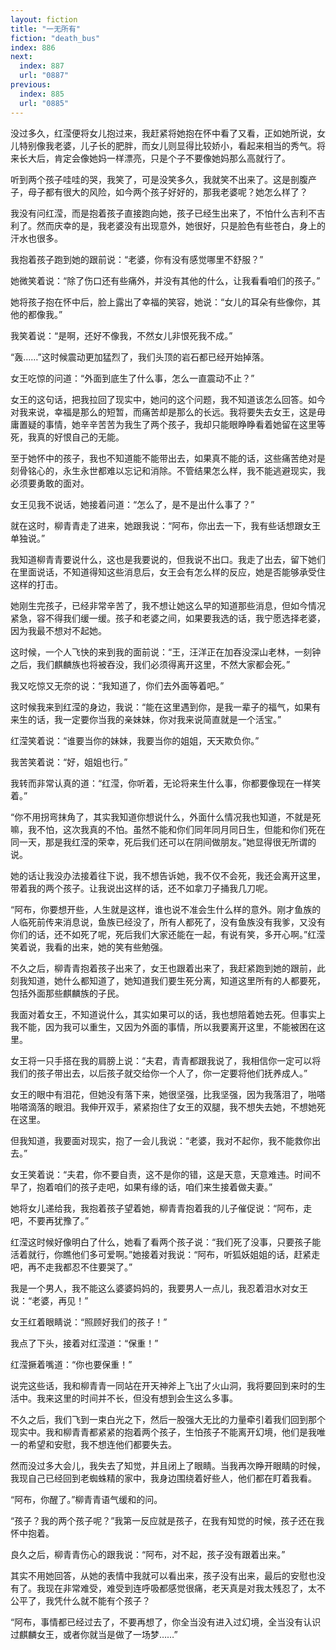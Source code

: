 ```yaml
---
layout: fiction
title: "一无所有"
fiction: "death_bus"
index: 886
next:
  index: 887
  url: "0887"
previous:
  index: 885
  url: "0885"
---
```

没过多久，红滢便将女儿抱过来，我赶紧将她抱在怀中看了又看，正如她所说，女儿特别像我老婆，儿子长的肥胖，而女儿则显得比较娇小，看起来相当的秀气。将来长大后，肯定会像她妈一样漂亮，只是个子不要像她妈那么高就行了。

听到两个孩子哇哇的哭，我笑了，可是没笑多久，我就笑不出来了。这是剖腹产子，母子都有很大的风险，如今两个孩子好好的，那我老婆呢？她怎么样了？

我没有问红滢，而是抱着孩子直接跑向她，孩子已经生出来了，不怕什么吉利不吉利了。然而庆幸的是，我老婆没有出现意外，她很好，只是脸色有些苍白，身上的汗水也很多。

我抱着孩子跑到她的跟前说：“老婆，你有没有感觉哪里不舒服？”

她微笑着说：“除了伤口还有些痛外，并没有其他的什么，让我看看咱们的孩子。”

她将孩子抱在怀中后，脸上露出了幸福的笑容，她说：“女儿的耳朵有些像你，其他的都像我。”

我笑着说：“是啊，还好不像我，不然女儿非恨死我不成。”

“轰……”这时候震动更加猛烈了，我们头顶的岩石都已经开始掉落。

女王吃惊的问道：“外面到底生了什么事，怎么一直震动不止？”

女王的这句话，把我拉回了现实中，她问的这个问题，我不知道该怎么回答。如今对我来说，幸福是那么的短暂，而痛苦却是那么的长远。我将要失去女王，这是毋庸置疑的事情，她辛辛苦苦为我生了两个孩子，我却只能眼睁睁看着她留在这里等死，我真的好恨自己的无能。

至于她怀中的孩子，我也不知道能不能带出去，如果真不能的话，这些痛苦绝对是刻骨铭心的，永生永世都难以忘记和消除。不管结果怎么样，我不能逃避现实，我必须要勇敢的面对。

女王见我不说话，她接着问道：“怎么了，是不是出什么事了？”

就在这时，柳青青走了进来，她跟我说：“阿布，你出去一下，我有些话想跟女王单独说。”

我知道柳青青要说什么，这也是我要说的，但我说不出口。我走了出去，留下她们在里面说话，不知道得知这些消息后，女王会有怎么样的反应，她是否能够承受住这样的打击。

她刚生完孩子，已经非常辛苦了，我不想让她这么早的知道那些消息，但如今情况紧急，容不得我们缓一缓。孩子和老婆之间，如果要我选的话，我宁愿选择老婆，因为我最不想对不起她。

这时候，一个人飞快的来到我的面前说：“王，汪洋正在加吞没深山老林，一刻钟之后，我们麒麟族也将被吞没，我们必须得离开这里，不然大家都会死。”

我又吃惊又无奈的说：“我知道了，你们去外面等着吧。”

这时候我来到红滢的身边，我说：“能在这里遇到你，是我一辈子的福气，如果有来生的话，我一定要你当我的亲妹妹，你对我来说简直就是一个活宝。”

红滢笑着说：“谁要当你的妹妹，我要当你的姐姐，天天欺负你。”

我苦笑着说：“好，姐姐也行。”

我转而非常认真的道：“红滢，你听着，无论将来生什么事，你都要像现在一样笑着。”

“你不用拐弯抹角了，其实我知道你想说什么，外面什么情况我也知道，不就是死嘛，我不怕，这次我真的不怕。虽然不能和你们同年同月同日生，但能和你们死在同一天，那是我红滢的荣幸，死后我们还可以在阴间做朋友。”她显得很无所谓的说。

她的话让我没办法接着往下说，我不想告诉她，我不仅不会死，我还会离开这里，带着我的两个孩子。让我说出这样的话，还不如拿刀子捅我几刀呢。

“阿布，你要想开些，人生就是这样，谁也说不准会生什么样的意外。刚才鱼族的人临死前传来消息说，鱼族已经没了，所有人都死了，没有鱼族没有我爹，又没有你们的话，还不如死了呢，死后我们大家还能在一起，有说有笑，多开心啊。”红滢笑着说，我看的出来，她的笑有些勉强。

不久之后，柳青青抱着孩子出来了，女王也跟着出来了，我赶紧跑到她的跟前，此刻我知道，她什么都知道了，她知道我们要生死分离，知道这里所有的人都要死，包括外面那些麒麟族的子民。

我面对着女王，不知道说什么，其实如果可以的话，我也想陪着她去死。但事实上我不能，因为我可以重生，又因为外面的事情，所以我要离开这里，不能被困在这里。

女王将一只手搭在我的肩膀上说：“夫君，青青都跟我说了，我相信你一定可以将我们的孩子带出去，以后孩子就交给你一个人了，你一定要将他们抚养成人。”

女王的眼中有泪花，但她没有落下来，她很坚强，比我坚强，因为我落泪了，啪嗒啪嗒滴落的眼泪。我伸开双手，紧紧抱住了女王的双腿，我不想失去她，不想她死在这里。

但我知道，我要面对现实，抱了一会儿我说：“老婆，我对不起你，我不能救你出去。”

女王笑着说：“夫君，你不要自责，这不是你的错，这是天意，天意难违。时间不早了，抱着咱们的孩子走吧，如果有缘的话，咱们来生接着做夫妻。”

她将女儿递给我，我抱着孩子望着她，柳青青抱着我的儿子催促说：“阿布，走吧，不要再犹豫了。”

红滢这时候好像明白了什么，她看了看两个孩子说：“我们死了没事，只要孩子能活着就行，你瞧他们多可爱啊。”她接着对我说：“阿布，听狐妖姐姐的话，赶紧走吧，再不走我都忍不住要哭了。”

我是一个男人，我不能这么婆婆妈妈的，我要男人一点儿，我忍着泪水对女王说：“老婆，再见！”

女王红着眼睛说：“照顾好我们的孩子！”

我点了下头，接着对红滢道：“保重！”

红滢撅着嘴道：“你也要保重！”

说完这些话，我和柳青青一同站在开天神斧上飞出了火山洞，我将要回到来时的生活中。我来这里的时间并不长，但没有想到会生这么多事。

不久之后，我们飞到一束白光之下，然后一股强大无比的力量牵引着我们回到那个现实中。我和柳青青都紧紧的抱着两个孩子，生怕孩子不能离开幻境，他们是我唯一的希望和安慰，我不想连他们都要失去。

然而没过多大会儿，我失去了知觉，并且闭上了眼睛。当我再次睁开眼睛的时候，我现自己已经回到老蜘蛛精的家中，我身边围绕着好些人，他们都在盯着我看。

“阿布，你醒了。”柳青青语气缓和的问。

“孩子？我的两个孩子呢？”我第一反应就是孩子，在我有知觉的时候，孩子还在我怀中抱着。

良久之后，柳青青伤心的跟我说：“阿布，对不起，孩子没有跟着出来。”

其实不用她回答，从她的表情中我就可以看出来，孩子没有出来，最后的安慰也没有了。我现在非常难受，难受到连呼吸都感觉很痛，老天真是对我太残忍了，太不公平了，我凭什么就不能有个孩子？

“阿布，事情都已经过去了，不要再想了，你全当没有进入过幻境，全当没有认识过麒麟女王，或者你就当是做了一场梦……”